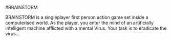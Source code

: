 #BRAINSTORM

BRAINSTORM is a singleplayer first person action game set inside a computerised world. As the player, you enter the mind of an artificially intelligent machine afflicted with a mental Virus. Your task is to eradicate the virus...